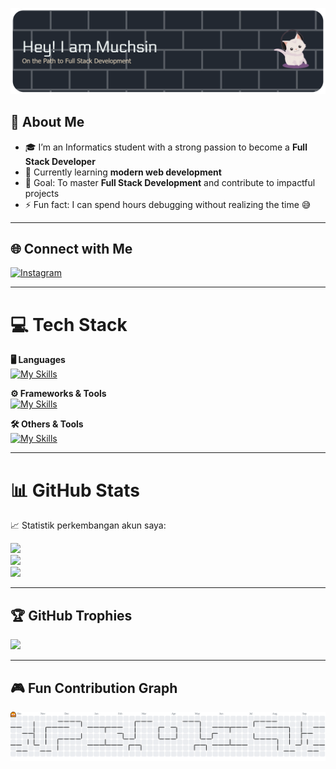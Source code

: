 <!-- ## Hi there I'am Muchsin 👋 -->
![Muchsin](img/github-header-banner1.png)

## 🚀 About Me
- 🎓 I’m an Informatics student with a strong passion to become a **Full Stack Developer**  
- 🌱 Currently learning **modern web development**  
- 🎯 Goal: To master **Full Stack Development** and contribute to impactful projects  
- ⚡ Fun fact: I can spend hours debugging without realizing the time 😅  

---

## 🌐 Connect with Me
[![Instagram](https://img.shields.io/badge/Instagram-E4405F?style=for-the-badge&logo=instagram&logoColor=white)](https://instagram.com/muchsin_hidayat)  

---

# 💻 Tech Stack

**🖥 Languages**  
[![My Skills](https://skillicons.dev/icons?i=html,css,js,go,cpp)](https://skillicons.dev)

**⚙️ Frameworks & Tools**  
[![My Skills](https://skillicons.dev/icons?i=nodejs,express,bootstrap,tailwind)](https://skillicons.dev)

**🛠 Others & Tools**  
[![My Skills](https://skillicons.dev/icons?i=git,github,vscode)](https://skillicons.dev)

---

# 📊 GitHub Stats
📈 Statistik perkembangan akun saya:  

![](https://github-readme-stats.vercel.app/api?username=MuchsinHJ&theme=merko&hide_border=false&include_all_commits=true&count_private=false)<br/>
![](https://nirzak-streak-stats.vercel.app/?user=MuchsinHJ&theme=merko&hide_border=false)<br/>
![](https://github-readme-stats.vercel.app/api/top-langs/?username=MuchsinHJ&theme=merko&hide_border=false&include_all_commits=true&count_private=false&layout=compact)

---

## 🏆 GitHub Trophies
![](https://github-profile-trophy.vercel.app/?username=MuchsinHJ&theme=radical&no-frame=false&no-bg=true&margin-w=4)

---

## 🎮 Fun Contribution Graph
<picture>
  <source media="(prefers-color-scheme: dark)" srcset="https://raw.githubusercontent.com/MuchsinHJ/MuchsinHJ/output/pacman-contribution-graph-dark.svg">
  <source media="(prefers-color-scheme: light)" srcset="https://raw.githubusercontent.com/MuchsinHJ/MuchsinHJ/output/pacman-contribution-graph.svg">
  <img alt="pacman contribution graph" src="https://raw.githubusercontent.com/MuchsinHJ/MuchsinHJ/output/pacman-contribution-graph.svg">
</picture>

